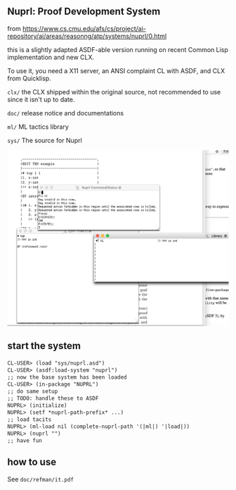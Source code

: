 Nuprl: Proof Development System
--

from https://www.cs.cmu.edu/afs/cs/project/ai-repository/ai/areas/reasonng/atp/systems/nuprl/0.html

this is a slightly adapted ASDF-able version running on recent Common Lisp
implementation and new CLX.

To use it, you need a X11 server, an ANSI complaint CL with ASDF, and CLX from
Quicklisp.

`clx/` the CLX shipped within the original source, not recommended to use since
it isn't up to date.

`doc/` release notice and documentations

`ml/` ML tactics library

`sys/` The source for Nuprl

![screencapture](screen.png)

## start the system

```
CL-USER> (load "sys/nuprl.asd")
CL-USER> (asdf:load-system "nuprl")
;; now the base system has been loaded
CL-USER> (in-package "NUPRL")
;; do same setup
;; TODO: handle these to ASDF
NUPRL> (initialize)
NUPRL> (setf *nuprl-path-prefix* ...)
;; load tacits
NUPRL> (ml-load nil (complete-nuprl-path '(|ml|) '|load|))
NUPRL> (nuprl "")
;; have fun
```

## how to use
See `doc/refman/it.pdf`
